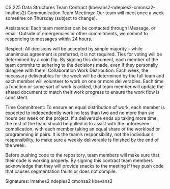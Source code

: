 CS 225 Data Structures
Team Contract 
(kbevans2-ndepies2-cmonsa2-lmathes2)
 Communication 
Team Meetings: Our team will meet once a week sometime on Thursday (subject to change).

Assistance: Each team member can be contacted through iMessage, or email. Outside of emergencies or other commitments, we commit to responding to messages within 24 hours. 

Respect: All decisions will be accepted by simple majority – while unanimous agreement is preferred, it is not required. Ties for voting will be determined by a coin flip. By signing this document, each member of the team commits to adhering to the decisions made, even if they personally disagree with them. 
Collaboration 
Work Distribution: Each week, the necessary deliverables for the week will be determined by the full team and each member will volunteer to work on one or more deliverables. Each time a function or some sort of work is added, that team member will update the shared document to match their work progress to ensure the work flow is consistent. 

Time Commitment: To ensure an equal distribution of work, each member is expected to independently work no less than two and no more than six hours per week on the project. If a deliverable ends up taking more time, the rest of the team should be pulled in to assist with the unforeseen complication, with each member taking an equal share of the workload or programming in pairs. It is the team’s responsibility, not the individual’s responsibility, to make sure a weekly deliverable is finished by the end of the week. 

Before pushing code to the repository, team members will make sure that their code is working properly. By signing this contract team members acknowledge that they will provide snacks to the meeting if they push code that causes segmentation faults or does not compile. 

Signatures:
lmathes2
ndepies2
cmonsa2
kbevans2
